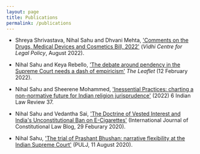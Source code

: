 ```yaml
---
layout: page
title: Publications
permalink: /publications
---
```

* Shreya Shrivastava, Nihal Sahu and Dhvani Mehta, ['Comments on the Drugs, Medical Devices and Cosmetics Bill, 2022'](https://vidhilegalpolicy.in/research/comments-on-the-drugs-medical-devices-and-cosmetics-bill-2022/) (*Vidhi Centre for Legal Policy*, August 2022).

* Nihal Sahu and Keya Rebello, ['The debate around pendency in the Supreme Court needs a dash of empiricism'](https://theleaflet.in/the-debate-around-pendency-in-the-supreme-court-needs-a-dash-of-empiricism/) *The Leaflet* (12 February 2022).

* Nihal Sahu and Sheerene Mohammed, ['Inessential Practices: charting a non-normative future for Indian religion jurisprudence'](https://www.tandfonline.com/doi/abs/10.1080/24730580.2021.1941689) (2022) 6 Indian Law Review 37. 

* Nihal Sahu and Vedantha Sai, ['The Doctrine of Vested Interest and India's Unconstitutional Ban on E-Cigarettes'](http://www.iconnectblog.com/2020/02/special-undergraduate-series-the-doctrine-of-vested-interest-and-indias-unconstitutional-ban-on-e-cigarettes/) (International Journal of Constitutional Law Blog, 29 Feburary 2020).

* Nihal Sahu, ['The trial of Prashant Bhushan: narrative flexibility at the Indian Supreme Court'](https://www.pulj.org/the-roundtable/the-trial-of-prashant-bhushan-narrative-flexibility-at-the-indian-supreme-court) (PULJ, 11 August 2020).

